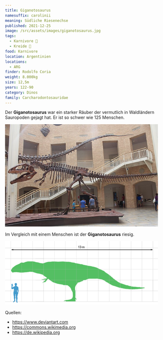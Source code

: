 ```yaml
---
title: Giganotosaurus
namesuffix: carolinii
meaning: Südliche Riesenechse
published: 2021-12-25
image: /src/assets/images/giganotosaurus.jpg
tags:
  - Karnivore 🥩
  - Kreide 🦴
food: Karnivore
location: Argentinien
locations:
  - ARG
finder: Rodolfo Coria
weight: 8.000kg
size: 12,5m
years: 122-90
category: Dinos
family: Carcharodontosauridae
---
```

Der **Giganotosaurus** war ein starker Räuber der vermutlich in Waldländern Sauropoden gejagt hat. Er ist so schwer wie 125 Menschen.

![Giganotosaurusskelett](/src/assets/images/giganotosaurus-skelett.jpg)

Im Vergleich mit einem Menschen ist der **Giganotosaurus** riesig.

![Größen Vergleich Giganotosaurus ](/src/assets/images/giganotosaurusvergleich.png)

Quellen:

* <https://www.deviantart.com>
* <https://commons.wikimedia.org>
* <https://de.wikipedia.org>
